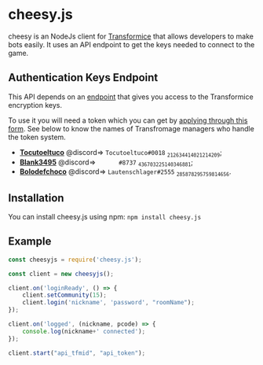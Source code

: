 # cheesy.js

cheesy is an NodeJs client for  [Transformice](https://www.transformice.com/) that allows developers to make bots easily.
It uses an API endpoint to get the keys needed to connect to the game.

## Authentication  Keys Endpoint

This API depends on an [endpoint](https://api.tocu.tk/get_transformice_keys.php) that gives you access to the Transformice encryption keys.

To use it you will need a token which you can get by [applying through this form](https://forms.gle/N6Et1hLGQ9hmg95F6). See below to know the names of Transfromage managers who handle the token system.
- **[Tocutoeltuco](https://github.com/Tocutoeltuco)** @discord=> `Tocutoeltuco#0018` <sub>`212634414021214209`</sub>;
- **[Blank3495](https://github.com/Blank3495)** @discord=> `󠂪󠂪 󠂪󠂪 󠂪󠂪󠂪󠂪 󠂪󠂪 󠂪󠂪󠂪󠂪 󠂪󠂪 󠂪󠂪#8737` <sub>`436703225140346881`</sub>;
- **[Bolodefchoco](https://github.com/Lautenschlager-id)** @discord=> `Lautenschlager#2555` <sub>`285878295759814656`</sub>.

## Installation

You can install cheesy.js using npm:
`npm install cheesy.js`

## Example

```js
const cheesyjs = require('cheesy.js');

const client = new cheesyjs();

client.on('loginReady', () => {
	client.setCommunity(15);
	client.login('nickname', 'password', "roomName");
});

client.on('logged', (nickname, pcode) => {
	console.log(nickname+' connected');
});

client.start("api_tfmid", "api_token");
```

